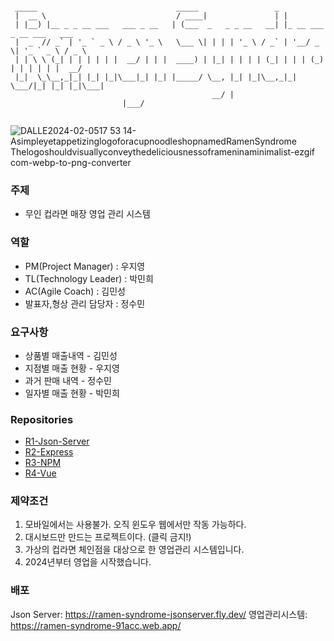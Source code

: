 ```

 _____                               _____                 _                          
 |  __ \                             / ____|               | |                         
 | |__) |__ _ _ __ ___   ___ _ __   | (___  _   _ _ __   __| |_ __ ___  _ __ ___   ___ 
 |  _  // _` | '_ ` _ \ / _ \ '_ \   \___ \| | | | '_ \ / _` | '__/ _ \| '_ ` _ \ / _ \
 | | \ \ (_| | | | | | |  __/ | | |  ____) | |_| | | | | (_| | | | (_) | | | | | |  __/
 |_|  \_\__,_|_| |_| |_|\___|_| |_| |_____/ \__, |_| |_|\__,_|_|  \___/|_| |_| |_|\___|
                                             __/ |                                     
					     |___/                                      
					     
```
![DALLE2024-02-0517 53 14-AsimpleyetappetizinglogoforacupnoodleshopnamedRamenSyndrome Thelogoshouldvisuallyconveythedeliciousnessoframeninaminimalist-ezgif com-webp-to-png-converter](https://github.com/beyond-sw-camp/be01_3nd_3team/assets/149050285/8515b07e-c5f4-4793-a62e-5df7aa3622ce)


### 주제 
- 무인 컵라면 매장 영업 관리 시스템

### 역할
- PM(Project Manager) : 우지영
- TL(Technology Leader) : 박민희
- AC(Agile Coach) : 김민성
- 발표자,형상 관리 담당자 : 정수민

### 요구사항
- 상품별 매출내역 - 김민성
- 지점별 매출 현황 - 우지영
- 과거 판매 내역 - 정수민
- 일자별 매출 현황 - 박민희

### Repositories
- [R1-Json-Server](https://github.com/Ramen-Syndrome/Ramen-Syndrome_jsonServer)
- [R2-Express](https://github.com/Ramen-Syndrome/Ramen-Syndrome_express)
- [R3-NPM](https://github.com/Ramen-Syndrome/Ramen-Syndrome_npm)
- [R4-Vue](https://github.com/Ramen-Syndrome/Ramen-Syndrome_MainVue)

### 제약조건
1. 모바일에서는 사용불가. 오직 윈도우 웹에서만 작동 가능하다.
2. 대시보드만 만드는 프로젝트이다. (클릭 금지!)
3. 가상의 컵라면 체인점을 대상으로 한 영업관리 시스템입니다.
4. 2024년부터 영업을 시작했습니다.

### 배포
Json Server: https://ramen-syndrome-jsonserver.fly.dev/
영업관리시스템: https://ramen-syndrome-91acc.web.app/

